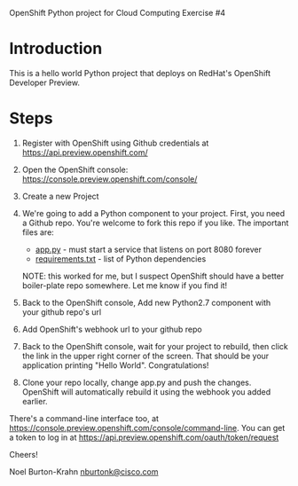 OpenShift Python project for Cloud Computing Exercise #4

# Introduction

This is a hello world Python project that deploys on RedHat's
OpenShift Developer Preview.

# Steps

1. Register with OpenShift using Github credentials at https://api.preview.openshift.com/

2. Open the OpenShift console: https://console.preview.openshift.com/console/

3. Create a new Project

4. We're going to add a Python component to your project.  First, you
   need a Github repo.  You're welcome to fork this repo if you like.
   The important files are:

	  * [app.py](app.py) - must start a service that listens on port 8080 forever
	  * [requirements.txt](requirements.txt) - list of Python dependencies
	  
   NOTE: this worked for me, but I suspect OpenShift should have a
   better boiler-plate repo somewhere.  Let me know if you find it!
	  
5. Back to the OpenShift console, Add new Python2.7 component with
   your github repo's url
	  
6. Add OpenShift's webhook url to your github repo
   
7. Back to the OpenShift console, wait for your project to rebuild,
   then click the link in the upper right corner of the screen.  That
   should be your application printing "Hello World".  Congratulations!
   
8. Clone your repo locally, change app.py and push the changes.
   OpenShift will automatically rebuild it using the webhook you added
   earlier.

There's a command-line interface too, at
https://console.preview.openshift.com/console/command-line.  You can
get a token to log in at
https://api.preview.openshift.com/oauth/token/request

   
Cheers!

Noel Burton-Krahn <nburtonk@cisco.com>
